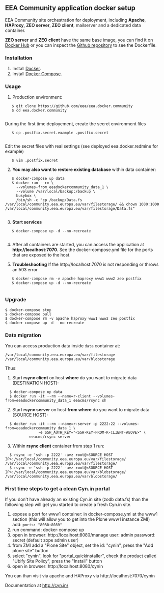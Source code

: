 ## EEA Community application docker setup

EEA Community site orchestration for deployment, including 
**Apache**, **HAProxy**, **ZEO server**, **ZEO client**, 
mailserver and a dedicated data container.

**ZEO server** and **ZEO client** have the same base image, you can find it on
[Docker Hub](https://registry.hub.docker.com/u/eeacms/cynin/) or you can
inspect the [Github repository](https://github.com/eea/eea.docker.cynin) 
to see the Dockerfile.

### Installation
1. Install [Docker](https://www.docker.com/).
2. Install [Docker Compose](https://docs.docker.com/compose/).

### Usage

1. Production environment:
 ```
    $ git clone https://github.com/eea/eea.docker.community
    $ cd eea.docker.community
    
 ```
During the first time deployement, create the secret environment files
 ```
    $ cp .postfix.secret.example .postfix.secret
    
 ```
Edit the secret files with real settings (see deployed eea.docker.redmine for example)
 ```
    $ vim .postfix.secret
 ```
2. **You may also want to restore existing database** within data container:
 ```
    $ docker-compose up data
    $ docker run --rm \
      --volumes-from eeadockercommunity_data_1 \
      --volume /var/local/backup:/backup \
      busybox \
      /bin/sh -c "cp /backup/Data.fs /var/local/community.eea.europa.eu/var/filestorage/ && chown 1000:1000 /var/local/community.eea.europa.eu/var/filestorage/Data.fs"
      
 ```
3. **Start services**
 ```
    $ docker-compose up -d --no-recreate
    
 ```
4. After all containers are started, you can access the application at **http://localhost:7070**. See the docker-compose.yml file for the ports that are exposed to the host.

5. **Troubleshooting**
   If the http://localhost:7070 is not responding or throws an 503 error
 ```
    $ docker-compose rm -v apache haproxy www1 www2 zeo postfix
    $ docker-compose up -d --no-recreate
    
 ```

### Upgrade

    $ docker-compose stop
    $ docker-compose pull
    $ docker-compose rm -v apache haproxy www1 www2 zeo postfix
    $ docker-compose up -d --no-recreate

### Data migration

You can access production data inside `data` container at:

    /var/local/community.eea.europa.eu/var/filestorage
    /var/local/community.eea.europa.eu/var/blobstorage

Thus:

1. Start **rsync client** on host **where** do you want to migrate data (DESTINATION HOST):

  ```
    $ docker-compose up data
    $ docker run -it --rm --name=r-client --volumes-from=eeadockercommunity_data_1 eeacms/rsync sh
  ```

2. Start **rsync server** on host **from where** do you want to migrate data (SOURCE HOST):

  ```
    $ docker run -it --rm --name=r-server -p 2222:22 --volumes-from=eeadockercommunity_data_1 \
                 -e SSH_AUTH_KEY="<SSH-KEY-FROM-R-CLIENT-ABOVE>" \
             eeacms/rsync server
  ```

3. Within **rsync client** container from step 1 run:

  ```
    $ rsync -e 'ssh -p 2222' -avz root@<SOURCE HOST IP>:/var/local/community.eea.europa.eu/var/filestorage/ /var/local/community.eea.europa.eu/var/filestorage/
    $ rsync -e 'ssh -p 2222' -avz root@<SOURCE HOST IP>:/var/local/community.eea.europa.eu/var/blobstorage/ /var/local/community.eea.europa.eu/var/blobstorage/
  ```

### First time steps to get a clean Cyn.in portal

If you don't have already an existing Cyn.in site (zodb data.fs) than the following step will get you started to create a fresh Cyn.in site. 

1. expose a port for www1 container: in docker-compose.yml at the www1 section (this will allow you to get into the Plone www1 instance ZMI) add: ```ports: "8080:8080"```
2. run command: docker-compose up
3. open in browser: http://localhost:8080/manage
user: admin
password: secret
(default zope admin user)
4. from ZMI add a "Plone Site" object, set the id: "cynin", press the "Add plone site" button
5. select "cynin", look for "portal_quickinstaller", check the product called "Ubify Site Policy", press the "Install" button
6. open in browser: http://localhost:8080/cynin

You can than visit via apache and HAProxy via http://localhost:7070/cynin

Documentation at http://cyn.in/
